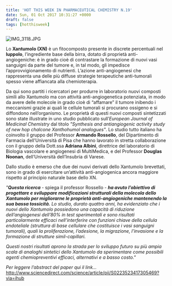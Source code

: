 ```yaml
---
title: 'HOT THIS WEEK IN PHARMACEUTICAL CHEMISTRY N.19'
date: Sun, 01 Oct 2017 10:31:27 +0000
draft: false
tags: [hotthisweek]
---
```


![IMG_3118.JPG](/img/hot-this-week-in-pharmaceutical-chemistry-n-19.md/img_3118.jpg)

Lo **Xantumolo (XN)** è un fitocomposto presente in discrete percentuali nel **luppolo**, l’ingrediente base della birra, dotato di proprietà anti-angiogeniche: è in grado cioè di contrastare la formazione di nuovi vasi sanguigni da parte del tumore e, in tal modo, gli impedisce l’approvvigionamento di nutrienti. L’azione anti-angiogenesi che rappresenta una delle più diffuse strategie terapeutiche anti-tumorali spesso viene affiancata alla chemioterapia.

Da qui sono partiti i ricercatori per produrre in laboratorio nuovi composti simili allo Xantumolo ma con attività anti-angiogenetica potenziata, in modo da avere delle molecole in grado cioè di “affamare” il tumore inibendo i meccanismi grazie ai quali le cellule tumorali si procurano ossigeno e si diffondono nell’organismo. Le proprietà di questi nuovi composti sintetizzati sono state illustrate in uno studio pubblicato sull’_European Journal of Medicinal Chemistry_ dal titolo _"Synthesis and antiangiogenic activity study of new hop chalcone Xanthohumol analogues"_. Lo studio tutto italiano ha coinvolto il gruppo del Professor **Armando Rossello**, del Dipartimento di Farmacia dell’Università di Pisa che hanno lavorato in stretta collaborazione con il gruppo della Dott.ssa **Adriana Albini**, direttrice del laboratorio di Biologia vascolare e angiogenesi di MultiMedica, e del Professor **Douglas Noonan**, dell’Università dell’Insubria di Varese.

Dallo studio è emerso che due dei nuovi derivati dello Xantumolo brevettati, sono in grado di esercitare un’attività anti-angiogenica ancora maggiore rispetto al principio naturale base dello XN.

_"**Questa ricerca**_ \- spiega il professor Rossello - _**ha avuto l’obiettivo di progettare e sviluppare modificazioni strutturali della molecola dello Xantumolo per migliorarne le proprietà anti-angiogeniche mantenendo la sua bassa tossicità.** Lo studio, durato quattro anni, ha evidenziato che i nuovi dello Xantumolo possiedono una capacità di riduzione dell’angiogenesi dell’80% in test sperimentali e sono risultati particolarmente efficaci nell’interferire con funzioni chiave della cellula endoteliale (struttura di base cellulare che costituisce i vasi sanguigni tumorali), quali la proliferazione, l’adesione, la migrazione, l’invasione e la formazione di strutture simil-capillari._

_Questi nostri risultati aprono la strada per lo sviluppo futuro su più ampia scala di analoghi sintetici dello Xantumolo da sperimentare come possibili agenti chemiopreventivi efficaci, alternativi e a basso costo."_

_Per leggere l’abstract del paper qui il link…_ http://www.sciencedirect.com/science/article/pii/S0223523417305469?via=ihub